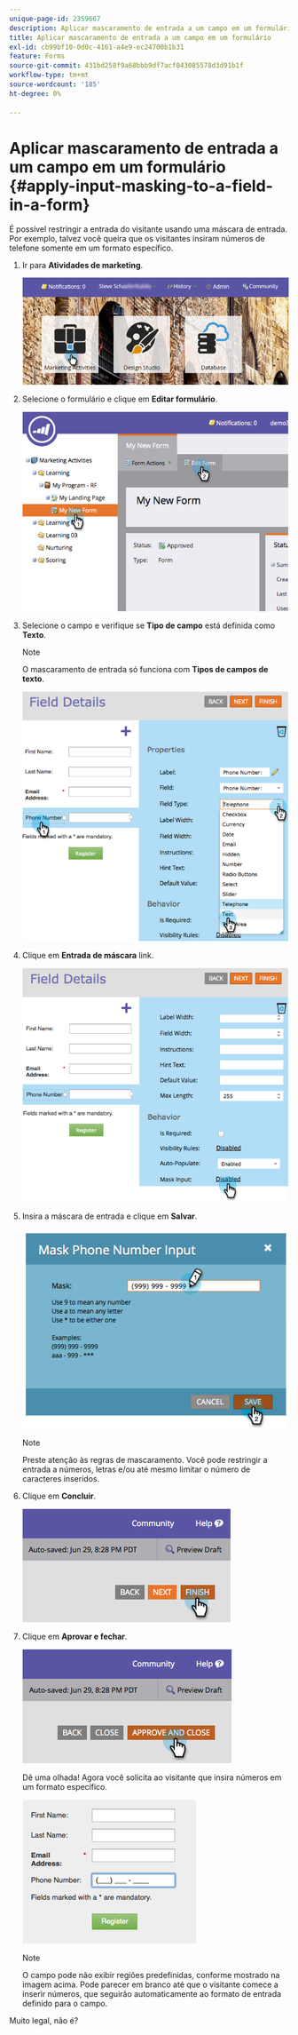 ```yaml
---
unique-page-id: 2359667
description: Aplicar mascaramento de entrada a um campo em um formulário - Documentação do Marketo - Documentação do produto
title: Aplicar mascaramento de entrada a um campo em um formulário
exl-id: cb99bf10-0d0c-4161-a4e9-ec24700b1b31
feature: Forms
source-git-commit: 431bd258f9a68bbb9df7acf043085578d3d91b1f
workflow-type: tm+mt
source-wordcount: '185'
ht-degree: 0%

---
```


# Aplicar mascaramento de entrada a um campo em um formulário {#apply-input-masking-to-a-field-in-a-form}

É possível restringir a entrada do visitante usando uma máscara de entrada. Por exemplo, talvez você queira que os visitantes insiram números de telefone somente em um formato específico.

1. Ir para **Atividades de marketing**.

   ![](assets/login-marketing-activities-4.png)

1. Selecione o formulário e clique em **Editar formulário**.

   ![](assets/image2014-9-15-13-3a40-3a44.png)

1. Selecione o campo e verifique se **Tipo de campo** está definida como **Texto**.

   >[!NOTE]
   >
   >O mascaramento de entrada só funciona com **Tipos de campos de texto**.

   ![](assets/image2014-9-15-13-3a40-3a53.png)

1. Clique em **Entrada de máscara** link.

   ![](assets/image2014-9-15-13-3a41-3a3.png)

1. Insira a máscara de entrada e clique em **Salvar**.

   ![](assets/image2014-9-15-13-3a41-3a14.png)

   >[!NOTE]
   >
   >Preste atenção às regras de mascaramento. Você pode restringir a entrada a números, letras e/ou até mesmo limitar o número de caracteres inseridos.

1. Clique em **Concluir**.

   ![](assets/image2014-9-15-13-3a41-3a22.png)

1. Clique em **Aprovar e fechar**.

   ![](assets/image2014-9-15-13-3a41-3a28.png)

   Dê uma olhada! Agora você solicita ao visitante que insira números em um formato específico.

   ![](assets/image2014-9-15-13-3a41-3a39.png)

   >[!NOTE]
   >
   >O campo pode não exibir regiões predefinidas, conforme mostrado na imagem acima. Pode parecer em branco até que o visitante comece a inserir números, que seguirão automaticamente ao formato de entrada definido para o campo.

Muito legal, não é?
